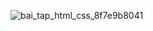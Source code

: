 ![bai_tap_html_css_8f7e9b8041](https://github.com/user-attachments/assets/1ffd253e-6b6a-4776-a5d4-30f86bca6647)
